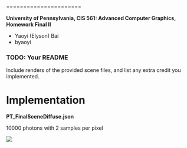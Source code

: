 ======================

**University of Pennsylvania, CIS 561: Advanced Computer Graphics, Homework Final II**

* Yaoyi (Elyson) Bai
* byaoyi

### TODO: Your README
Include renders of the provided scene files, and list any extra credit you
implemented.

# **Implementation** #

**PT_FinalSceneDiffuse.json**

10000 photons with 2 samples per pixel

![](http://i.imgur.com/gM3kdcv.jpg)

